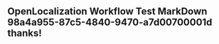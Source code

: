 <properties
ms.topic="hero-topic"
ms.test1="hero-topic"
ms.test2="test"/>


## OpenLocalization Workflow Test MarkDown 98a4a955-87c5-4840-9470-a7d00700001d thanks!



<!--HONumber=Aug16_HO3-->


